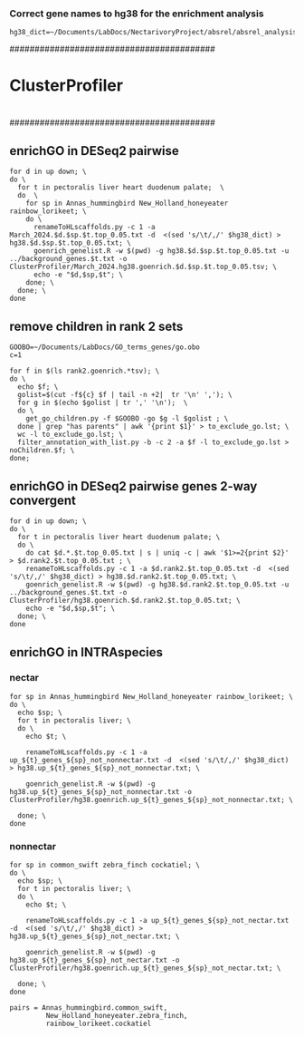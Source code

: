 ### Correct gene names to hg38 for the enrichment analysis
```
hg38_dict=~/Documents/LabDocs/NectarivoryProject/absrel/absrel_analysis_2024/galGal6_gene.hg38_gene_symbol.tsv
```

#########################################
#                                       #
#           ClusterProfiler             #
#                                       #
#########################################


## enrichGO in DESeq2 pairwise
```
for d in up down; \
do \
  for t in pectoralis liver heart duodenum palate;  \
  do  \
    for sp in Annas_hummingbird New_Holland_honeyeater rainbow_lorikeet; \
    do \
      renameToHLscaffolds.py -c 1 -a  March_2024.$d.$sp.$t.top_0.05.txt -d  <(sed 's/\t/,/' $hg38_dict) > hg38.$d.$sp.$t.top_0.05.txt; \
      goenrich_genelist.R -w $(pwd) -g hg38.$d.$sp.$t.top_0.05.txt -u ../background_genes.$t.txt -o ClusterProfiler/March_2024.hg38.goenrich.$d.$sp.$t.top_0.05.tsv; \
      echo -e "$d,$sp,$t"; \
    done; \
  done; \
done
```


## remove children in rank 2 sets
```
GOOBO=~/Documents/LabDocs/GO_terms_genes/go.obo
c=1

for f in $(ls rank2.goenrich.*tsv); \
do \
  echo $f; \
  golist=$(cut -f${c} $f | tail -n +2|  tr '\n' ','); \
  for g in $(echo $golist | tr ',' '\n');  \
  do \
    get_go_children.py -f $GOOBO -go $g -l $golist ; \
  done | grep "has parents" | awk '{print $1}' > to_exclude_go.lst; \
  wc -l to_exclude_go.lst; \
  filter_annotation_with_list.py -b -c 2 -a $f -l to_exclude_go.lst > noChildren.$f; \
done;
```

## enrichGO in DESeq2 pairwise genes 2-way convergent 
```
for d in up down; \
do \
  for t in pectoralis liver heart duodenum palate; \
  do \
    do cat $d.*.$t.top_0.05.txt | s | uniq -c | awk '$1>=2{print $2}' > $d.rank2.$t.top_0.05.txt ; \
    renameToHLscaffolds.py -c 1 -a $d.rank2.$t.top_0.05.txt -d  <(sed 's/\t/,/' $hg38_dict) > hg38.$d.rank2.$t.top_0.05.txt; \
    goenrich_genelist.R -w $(pwd) -g hg38.$d.rank2.$t.top_0.05.txt -u ../background_genes.$t.txt -o ClusterProfiler/hg38.goenrich.$d.rank2.$t.top_0.05.txt; \
    echo -e "$d,$sp,$t"; \
  done; \
done
```


## enrichGO in INTRAspecies
### nectar
```
for sp in Annas_hummingbird New_Holland_honeyeater rainbow_lorikeet; \
do \
  echo $sp; \
  for t in pectoralis liver; \
  do \
    echo $t; \
    
    renameToHLscaffolds.py -c 1 -a up_${t}_genes_${sp}_not_nonnectar.txt -d  <(sed 's/\t/,/' $hg38_dict) > hg38.up_${t}_genes_${sp}_not_nonnectar.txt; \
    
    goenrich_genelist.R -w $(pwd) -g hg38.up_${t}_genes_${sp}_not_nonnectar.txt -o ClusterProfiler/hg38.goenrich.up_${t}_genes_${sp}_not_nonnectar.txt; \
  
  done; \
done
```

### nonnectar
```
for sp in common_swift zebra_finch cockatiel; \
do \
  echo $sp; \
  for t in pectoralis liver; \
  do \
    echo $t; \
    
    renameToHLscaffolds.py -c 1 -a up_${t}_genes_${sp}_not_nectar.txt -d  <(sed 's/\t/,/' $hg38_dict) > hg38.up_${t}_genes_${sp}_not_nectar.txt; \

    goenrich_genelist.R -w $(pwd) -g hg38.up_${t}_genes_${sp}_not_nectar.txt -o ClusterProfiler/hg38.goenrich.up_${t}_genes_${sp}_not_nectar.txt; \
  
  done; \
done

```
```
pairs = Annas_hummingbird.common_swift,
         New_Holland_honeyeater.zebra_finch,
         rainbow_lorikeet.cockatiel
```
